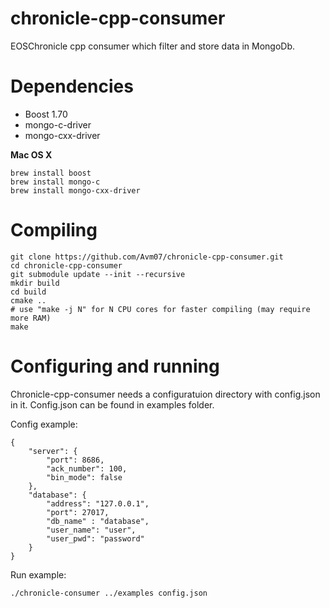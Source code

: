 # chronicle-cpp-consumer

EOSChronicle cpp consumer which filter and store data in MongoDb.

# Dependencies

* Boost 1.70
* mongo-c-driver	
* mongo-cxx-driver

**Mac OS X**
```
brew install boost
brew install mongo-c
brew install mongo-cxx-driver
```

# Compiling

```
git clone https://github.com/Avm07/chronicle-cpp-consumer.git
cd chronicle-cpp-consumer
git submodule update --init --recursive
mkdir build
cd build
cmake ..
# use "make -j N" for N CPU cores for faster compiling (may require more RAM)
make
```

# Configuring and running

Chronicle-cpp-consumer needs a configuratuion directory with config.json in it.
Config.json can be found in examples folder.

Config example:

```
{
    "server": {
        "port": 8686,
        "ack_number": 100,
        "bin_mode": false
    },
    "database": {
        "address": "127.0.0.1",
        "port": 27017,
        "db_name" : "database",
        "user_name": "user",
        "user_pwd": "password"
    }
}
```

Run example:

```
./chronicle-consumer ../examples config.json 
```
